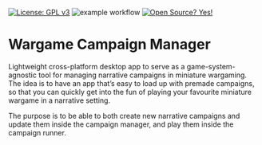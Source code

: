 [![License: GPL v3](https://img.shields.io/badge/License-GPLv3-blue.svg)](https://www.gnu.org/licenses/gpl-3.0)
![example workflow](https://github.com/LimeIcing/WargameCampaignManager/actions/workflows/codeql-analysis.yml/badge.svg)
[![Open Source? Yes!](https://badgen.net/badge/Open%20Source%20%3F/Yes%21/blue?icon=github)](https://github.com/Naereen/badges/)
# Wargame Campaign Manager

Lightweight cross-platform desktop app to serve as a game-system-agnostic tool for managing narrative campaigns in miniature wargaming. The idea is to have an app that’s easy to load up with premade campaigns, so that you can quickly get into the fun of playing your favourite miniature wargame in a narrative setting.

The purpose is to be able to both create new narrative campaigns and update them inside the campaign manager, and play them inside the campaign runner.
